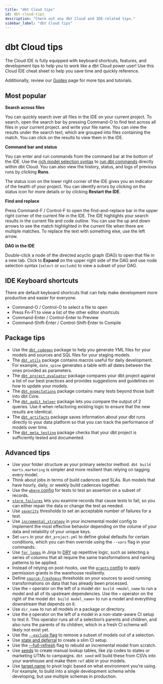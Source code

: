 ```yaml
---
title: "dbt Cloud tips"
id: dbt-cloud-tips
description: "Check out any dbt Cloud and IDE-related tips."
sidebar_label: "dbt Cloud tips"
---
```


# dbt Cloud tips

The Cloud IDE is fully equipped with keyboard shortcuts, features, and development tips to help you to work like a dbt Cloud power user!  Use this Cloud IDE cheat sheet to help you save time and quickly reference. 

Additionally, review our [Guides](/docs/guides/getting-started) page for more tips and tutorials.

## Most popular

**Search across files**

You can quickly search over all files in the IDE on your current project. To search, open the search bar by pressing Command-O to find text across all files in your current project. and write your file name. You can view the results under the search text, which are grouped into files containing the match. You can click on the results to view them in the IDE.

**Command bar and status**

You can enter and run commands from the command bar at the bottom of the IDE. Use the [rich model selection syntax](/docs/reference/node-selection/syntax) to [run dbt commands](/docs/reference/dbt-commands) directly within dbt Cloud. You can also view the history, status, and logs of previous runs by clicking **Runs**.

The status icon on the lower right corner of the IDE gives you an indicator of the health of your project. You can identify errors by clicking on the status icon for more details or by clicking **Restart the IDE**.

**Find and replace**

Press Command-F / Control-F to open the find-and-replace bar in the upper right corner of the current file in the IDE. The IDE highlights your search results in the current file and code outline. You can use the up and down arrows to see the match highlighted in the current file when there are multiple matches. To replace the text with something else, use the left arrow.

**DAG in the IDE**

Double-click a node of the directed acyclic graph (DAG) to open that file in a new tab. Click to **Expand** on the upper right side of the DAG and use node selection syntax (`select` or `exclude`) to view a subset of your DAG.

## IDE Keyboard shortcuts

There are default keyboard shortcuts that can help make development more productive and easier for everyone. 

- Command-O / Control-O to select a file to open
- Press Fn-F1 to view a list of the other editor shortcuts
- Command-Enter / Control-Enter to Preview
- Command-Shift-Enter / Control-Shift-Enter to Compile

## Package tips

- Use the [`dbt_codegen`](https://hub.getdbt.com/dbt-labs/codegen/latest/) package to help you generate YML files for your models and sources and SQL files for your staging models.
- The [`dbt_utils`](https://hub.getdbt.com/dbt-labs/dbt_utils/latest/) package contains macros useful for daily development. For example, `date_spine` generates a table with all dates between the ones provided as parameters.
- The [`dbt_project_evaluator`](https://hub.getdbt.com/dbt-labs/dbt_project_evaluator/latest) package compares your dbt project against a list of our best practices and provides suggestions and guidelines on how to update your models.
- The [`dbt_expectations`](https://hub.getdbt.com/calogica/dbt_expectations/latest) package contains many tests beyond those built into dbt Core.
- The [`dbt_audit_helper`](https://hub.getdbt.com/#:~:text=adwords-,audit_helper,-codegen) package lets you compare the output of 2 queries. Use it when refactoring existing logic to ensure that the new results are identical.
- The [`dbt_artifacts`](https://hub.getdbt.com/brooklyn-data/dbt_artifacts/latest) package saves information about your dbt runs directly to your data platform so that you can track the performance of models over time.
- The [`dbt_meta_testing`](https://hub.getdbt.com/tnightengale/dbt_meta_testing/latest) package checks that your dbt project is sufficiently tested and documented.

## Advanced tips

- Use your folder structure as your primary selector method. `dbt build marts.marketing` is simpler and more resilient than relying on tagging every model.
- Think about jobs in terms of build cadences and SLAs. Run models that have hourly, daily, or weekly build cadences together.
- Use the [`where` config](/docs/reference/resource-configs/where) for tests to test an assertion on a subset of records.
- [`store_failures`](/docs/reference/resource-configs/store_failures) lets you examine records that cause tests to fail, so you can either repair the data or change the test as needed.
- Use [`severity`](/docs/reference/resource-configs/severity) thresholds to set an acceptable number of failures for a test.
- Use [`incremental_strategy`](/docs/building-a-dbt-project/building-models/configuring-incremental-models#configuring-incremental-strategy) in your incremental model config to implement the most effective behavior depending on the volume of your data and reliability of your unique keys.
- Set `vars` in your `dbt_project.yml` to define global defaults for certain conditions, which you can then override using the `--vars` flag in your commands.
- Use [`for loops`](/docs/guides/getting-started/learning-more/using-jinja#use-a-for-loop-in-models-for-repeated-sql) in Jinja to [DRY](/docs.getdbt.com/terms/dry) up repetitive logic, such as selecting a series of columns that all require the same transformations and naming patterns to be applied.
- Instead of relying on post-hooks, use the [`grants` config](/docs/reference/resource-configs/grants) to apply permission grants in the warehouse resiliently.
- Define [`source-freshness`](/docs/building-a-dbt-project/using-sources#snapshotting-source-data-freshness) thresholds on your sources to avoid running transformations on data that has already been processed.
- Use the `+` operator on the left of a model `dbt build +model_name` to run a model and all of its upstream dependencies. Use the `+` operator on the right of the model `dbt build model_name+` to run a model and everything downstream that depends on it.
- Use `dir_name` to run all models in a package or directory.
- Use the `@` operator on the left of a model in a non-state-aware CI setup to test it. This operator runs all of a selection’s parents and children, and also runs the parents of its children, which in a fresh CI schema will likely not exist yet.
- Use the [`--exclude` flag](/docs/reference/node-selection/exclude) to remove a subset of models out of a selection.
- Use [state and deferral](/docs/dbt-cloud/using-dbt-cloud/cloud-enabling-continuous-integration#deferral-and-state-comparison) to create a slim CI setup.
- Use the [--full-refresh](/docs/reference/commands/run#refresh-incremental-models) flag to rebuild an incremental model from scratch.
- Use [seeds](/docs/building-a-dbt-project/seeds) to create manual lookup tables, like zip codes to states or marketing UTMs to campaigns. `dbt seed` will build these from CSVs into your warehouse and make them `ref` able in your models.
- Use [target.name](/docs/building-a-dbt-project/building-models/using-custom-schemas#an-alternative-pattern-for-generating-schema-names) to pivot logic based on what environment you’re using. For example, to build into a single development schema while developing, but use multiple schemas in production.

